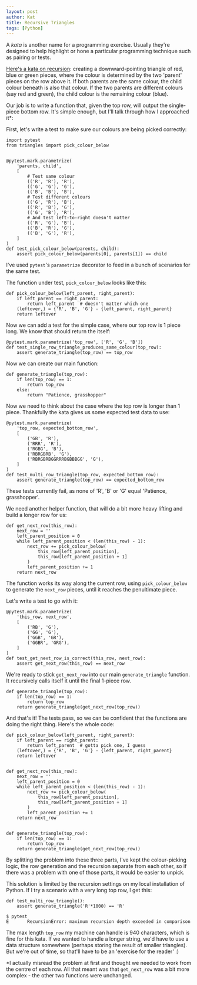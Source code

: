 ```yaml
---
layout: post
author: Kat
title: Recursive Triangles
tags: [Python]
---
```

A _kata_ is another name for a programming exercise. Usually they're designed to help highlight or hone a particular programming technique such as pairing or tests. 

[Here's a kata on recursion](https://www.codewars.com/kata/insane-coloured-triangles/train/python): creating a downward-pointing triangle of red, blue or green pieces, where the colour is determined by the two 'parent' pieces on the row above it. If both parents are the same colour, the child colour beneath is also that colour. If the two parents are different colours (say red and green), the child colour is the remaining colour (blue).

Our job is to write a function that, given the top row, will output the single-piece bottom row. It's simple enough, but I'll talk through how I approached it*:

First, let's write a test to make sure our colours are being picked correctly:

```
import pytest
from triangles import pick_colour_below


@pytest.mark.parametrize(
    'parents, child',
    [
        # Test same colour
        (('R', 'R'), 'R'),
        (('G', 'G'), 'G'),
        (('B', 'B'), 'B'),
        # Test different colours
        (('G', 'R'), 'B'),
        (('R', 'B'), 'G'),
        (('G', 'B'), 'R'),
        # And test left-to-right doesn't matter
        (('R', 'G'), 'B'),
        (('B', 'R'), 'G'),
        (('B', 'G'), 'R'),
    ]
)
def test_pick_colour_below(parents, child):
    assert pick_colour_below(parents[0], parents[1]) == child
```

I've used `pytest`'s `parametrize` decorator to feed in a bunch of scenarios for the same test.

The function under test, `pick_colour_below` looks like this:

```
def pick_colour_below(left_parent, right_parent):
    if left_parent == right_parent:
        return left_parent  # doesn't matter which one
    (leftover,) = {'R', 'B', 'G'} - {left_parent, right_parent}
    return leftover
```

Now we can add a test for the simple case, where our top row is 1 piece long. We know that should
return the itself:

```
@pytest.mark.parametrize('top_row', ['R', 'G', 'B'])
def test_single_row_triangle_produces_same_colour(top_row):
    assert generate_triangle(top_row) == top_row
```

Now we can create our main function:

```
def generate_triangle(top_row):
    if len(top_row) == 1:
        return top_row
    else:
        return "Patience, grasshopper"

```

Now we need to think about the case where the top row is longer than 1 piece. Thankfully the kata gives us some expected test data to use:

```
@pytest.mark.parametrize(
    'top_row, expected_bottom_row',
    [
        ('GB', 'R'),
        ('RRR', 'R'),
        ('RGBG', 'B'),
        ('RBRGBRB', 'G'),
        ('RBRGBRBGGRRRBGBBBGG', 'G'),
    ]
)
def test_multi_row_triangle(top_row, expected_bottom_row):
    assert generate_triangle(top_row) == expected_bottom_row
```

These tests currently fail, as none of 'R', 'B' or 'G' equal 'Patience, grasshopper'. 

We need another helper function, that will do a bit more heavy lifting and build a longer row for us:

```
def get_next_row(this_row):
    next_row = ''
    left_parent_position = 0
    while left_parent_position < (len(this_row) - 1):
        next_row += pick_colour_below(
            this_row[left_parent_position],
            this_row[left_parent_position + 1]
        )
        left_parent_position += 1
    return next_row
```

The function works its way along the current row, using `pick_colour_below` to generate the `next_row` pieces, until it reaches the penultimate piece. 

Let's write a test to go with it:

```
@pytest.mark.parametrize(
    'this_row, next_row',
    [
        ('RB', 'G'),
        ('GG', 'G'),
        ('GGB', 'GR'),
        ('GGBR', 'GRG'),
    ]
)
def test_get_next_row_is_correct(this_row, next_row):
    assert get_next_row(this_row) == next_row
```

We're ready to stick `get_next_row` into our main `generate_triangle` function. It recursively calls itself it until the final 1-piece row.

```
def generate_triangle(top_row):
    if len(top_row) == 1:
        return top_row
    return generate_triangle(get_next_row(top_row))
```

And that's it! The tests pass, so we can be confident that the functions are doing the right thing. Here's the whole code:

```
def pick_colour_below(left_parent, right_parent):
    if left_parent == right_parent:
        return left_parent  # gotta pick one, I guess
    (leftover,) = {'R', 'B', 'G'} - {left_parent, right_parent}
    return leftover


def get_next_row(this_row):
    next_row = ''
    left_parent_position = 0
    while left_parent_position < (len(this_row) - 1):
        next_row += pick_colour_below(
            this_row[left_parent_position],
            this_row[left_parent_position + 1]
        )
        left_parent_position += 1
    return next_row


def generate_triangle(top_row):
    if len(top_row) == 1:
        return top_row
    return generate_triangle(get_next_row(top_row))
```

By splitting the problem into these three parts, I've kept the colour-picking logic, the row generation and the recursion separate from each other, so if there was a problem with one of those parts, it would be easier to unpick.

This solution is limited by the recursion settings on my local installation of Python. If I try a scenario with a very long top row, I get this:

```
def test_multi_row_triangle():
    assert generate_triangle('R'*1000) == 'R'

$ pytest
E       RecursionError: maximum recursion depth exceeded in comparison
```

The max length `top_row` my machine can handle is 940 characters, which is fine for this kata. If we wanted to handle a longer string, we'd have to use a data structure somewhere (perhaps storing the result of smaller triangles). But we're out of time, so that'll have to be an 'exercise for the reader' :)

*I actually misread the problem at first and thought we needed to work from the centre of each row. All that meant was that `get_next_row` was a bit more complex - the other two functions were unchanged.
